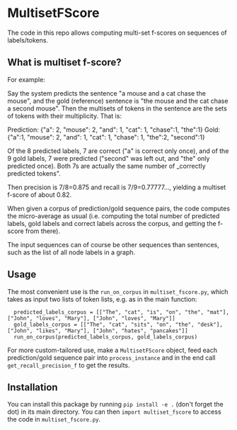 # MultisetFScore

The code in this repo allows computing multi-set f-scores on sequences of labels/tokens.

## What is multiset f-score?
For example:

Say the system predicts the sentence "a mouse and a cat chase the mouse", and the gold (reference) sentence is "the mouse and the cat chase a second mouse". Then the multisets of tokens in the sentence are the sets of tokens with their multiplicity. That is:

Prediction: {"a": 2, "mouse": 2, "and": 1, "cat": 1, "chase":1, "the":1}
Gold: {"a":1, "mouse": 2, "and": 1, "cat": 1, "chase": 1, "the":2, "second":1}

Of the 8 predicted labels, 7 are correct ("a" is correct only once), and of the 9 gold labels, 7 were predicted ("second" was left out, and "the" only predicted once). Both 7s are actually the same number of _correctly predicted tokens".

Then precision is 7/8=0.875 and recall is 7/9=0.77777..., yielding a multiset f-score of about 0.82.

When given a corpus of prediction/gold sequence pairs, the code computes the micro-average as usual (i.e. computing the total number of predicted labels, gold labels and correct labels across the corpus, and getting the f-score from there).

The input sequences can of course be other sequences than sentences, such as the list of all node labels in a graph.

## Usage

The most convenient use is the `run_on_corpus` in `multiset_fscore.py`, which takes as input two lists of token lists, e.g. as in the main function:

```
  predicted_labels_corpus = [["The", "cat", "is", "on", "the", "mat"], ["John", "loves", "Mary"], ["John", "loves", "Mary"]]
  gold_labels_corpus = [["The", "cat", "sits", "on", "the", "desk"], ["John", "likes", "Mary"], ["John", "hates", "pancakes"]]
  run_on_corpus(predicted_labels_corpus, gold_labels_corpus)
```

For more custom-tailored use, make a `MultisetFScore` object, feed each prediction/gold sequence pair into `process_instance` and in the end call `get_recall_precision_f` to get the results.


## Installation

You can install this package by running `pip install -e .` (don't forget the dot) in its main directory. You can then `import multiset_fscore` to access the code in `multiset_fscore.py`.
